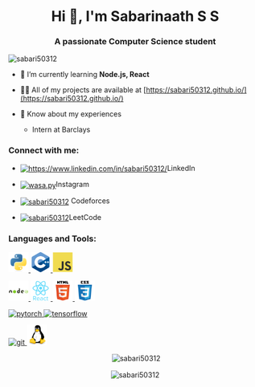 <h1 align="center">Hi 👋, I'm Sabarinaath S S</h1>
<h3 align="center">A passionate Computer Science student</h3>

<p align="left"> <img src="https://komarev.com/ghpvc/?username=sabari50312&label=Profile%20views&color=0a81ff&style=flat" alt="sabari50312" /> </p>

- 🌱 I’m currently learning **Node.js, React**

- 👨‍💻 All of my projects are available at [https://sabari50312.github.io/](https://sabari50312.github.io/)

- 📄 Know about my experiences 
   - Intern at Barclays
<h3 align="left">Connect with me:</h3>
<p align="left">
 
- <a href="https://linkedin.com/in/https://www.linkedin.com/in/sabari50312/" target="blank"><img align="center" src="https://raw.githubusercontent.com/rahuldkjain/github-profile-readme-generator/master/src/images/icons/Social/linked-in-alt.svg" alt="https://www.linkedin.com/in/sabari50312/" height="30" width="40" /></a>LinkedIn
 
- <a href="https://instagram.com/wasa.py" target="blank"><img align="center" src="https://raw.githubusercontent.com/rahuldkjain/github-profile-readme-generator/master/src/images/icons/Social/instagram.svg" alt="wasa.py" height="30" width="40" /></a>Instagram
 
- <a href="https://codeforces.com/profile/sabari50312" target="blank"><img align="center" src="https://raw.githubusercontent.com/rahuldkjain/github-profile-readme-generator/master/src/images/icons/Social/codeforces.svg" alt="sabari50312" height="30" width="40" /></a> Codeforces
 
- <a href="https://www.leetcode.com/sabari50312" target="blank"><img align="center" src="https://raw.githubusercontent.com/rahuldkjain/github-profile-readme-generator/master/src/images/icons/Social/leet-code.svg" alt="sabari50312" height="30" width="40" /></a>LeetCode
</p>

<h3 align="left">Languages and Tools:</h3>
<p align="left"> 
<!--LANGUAGES-->
 
<!--  python --> <a href="https://www.python.org" target="_blank" rel="noreferrer"> <img src="https://raw.githubusercontent.com/devicons/devicon/master/icons/python/python-original.svg" alt="python" width="40" height="40"/> </a>
<!-- C++ --><a href="https://www.w3schools.com/cpp/" target="_blank" rel="noreferrer"> <img src="https://raw.githubusercontent.com/devicons/devicon/master/icons/cplusplus/cplusplus-original.svg" alt="cplusplus" width="40" height="40"/> </a> 
<!--  JS  --><a href="https://developer.mozilla.org/en-US/docs/Web/JavaScript" target="_blank" rel="noreferrer"> <img src="https://raw.githubusercontent.com/devicons/devicon/master/icons/javascript/javascript-original.svg" alt="javascript" width="40" height="40"/> </a>  
</p>
<p align="Left">
  <!-- node -->  <a href="https://nodejs.org" target="_blank" rel="noreferrer"> <img src="https://raw.githubusercontent.com/devicons/devicon/master/icons/nodejs/nodejs-original-wordmark.svg" alt="nodejs" width="40" height="40"/> </a>
<!-- react --><a href="https://reactjs.org/" target="_blank" rel="noreferrer"> <img src="https://raw.githubusercontent.com/devicons/devicon/master/icons/react/react-original-wordmark.svg" alt="react" width="40" height="40"/> </a> 
<!-- html5 --><a href="https://www.w3.org/html/" target="_blank" rel="noreferrer"><img src="https://raw.githubusercontent.com/devicons/devicon/master/icons/html5/html5-original-wordmark.svg" alt="html5" width="40" height="40"/> </a> 
<!-- css --><a href="https://www.w3schools.com/css/" target="_blank" rel="noreferrer"> <img src="https://raw.githubusercontent.com/devicons/devicon/master/icons/css3/css3-original-wordmark.svg" alt="css3" width="40" height="40"/> </a> 
</p>
 <p align="left">
  <!-- pytorch --><a href="https://pytorch.org/" target="_blank" rel="noreferrer"> <img src="https://www.vectorlogo.zone/logos/pytorch/pytorch-icon.svg" alt="pytorch" width="40" height="40"/> </a> 
<!-- tensorflow --><a href="https://www.tensorflow.org" target="_blank" rel="noreferrer"> <img src="https://www.vectorlogo.zone/logos/tensorflow/tensorflow-icon.svg" alt="tensorflow" width="40" height="40"/> </a> </p>

<!-- git --><a href="https://git-scm.com/" target="_blank" rel="noreferrer"><img src="https://www.vectorlogo.zone/logos/git-scm/git-scm-icon.svg" alt="git" width="40" height="40"/> </a> 
<!-- linux --><a href="https://www.linux.org/" target="_blank" rel="noreferrer"> <img src="https://raw.githubusercontent.com/devicons/devicon/master/icons/linux/linux-original.svg" alt="linux" width="40" height="40"/> </a>




<p align="center">&nbsp;<img align="center" src="https://github-readme-stats.vercel.app/api?username=sabari50312&show_icons=true&theme=dark&locale=en" alt="sabari50312" /></p>

<p align="center"><img align="center" src="https://github-readme-streak-stats.herokuapp.com/?user=sabari50312&theme=dark" alt="sabari50312" /></p>
